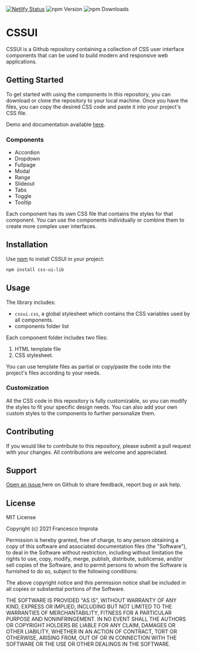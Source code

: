 [![Netlify Status](https://api.netlify.com/api/v1/badges/72e8ba7d-b54f-4a7c-a6fa-6028134a7520/deploy-status)](https://app.netlify.com/sites/css-ui/deploys)
![npm Version](https://img.shields.io/npm/v/css-ui-lib?style=flat-square)
![npm Downloads](https://img.shields.io/npm/dt/css-ui-lib?logo=npm&style=flat-square)


# CSSUI

CSSUI is a Github repository containing a collection of CSS user interface components that can be used to build modern and responsive web applications.

## Getting Started

To get started with using the components in this repository, you can download or clone the repository to your local machine. Once you have the files, you can copy the desired CSS code and paste it into your project's CSS file.

Demo and documentation available [here](https://www.cssui.dev/).

### Components

- Accordion
- Dropdown
- Fullpage
- Modal
- Range
- Slideout
- Tabs
- Toggle
- Tooltip

Each component has its own CSS file that contains the styles for that component. You can use the components individually or combine them to create more complex user interfaces.

## Installation

Use [npm](https://www.npmjs.com/package/css-ui-lib) to install CSSUI in your project:

```bash
npm install css-ui-lib
```

## Usage

The library includes:
- `cssui.css`, a global stylesheet which contains the CSS variables used by all components.
- components folder list

Each component folder includes two files:

1. HTML template file
2. CSS stylesheet.

You can use template files as partial or copy/paste the code into the project's files according to your needs.

### Customization

All the CSS code in this repository is fully customizable, so you can modify the styles to fit your specific design needs. You can also add your own custom styles to the components to further personalize them.

## Contributing

If you would like to contribute to this repository, please submit a pull request with your changes. All contributions are welcome and appreciated.


## Support

[Open an issue ](https://github.com/zetareticoli/cssui/issues) here on Github to share feedback, report bug or ask help.

## License

MIT License

Copyright (c) 2021 Francesco Improta

Permission is hereby granted, free of charge, to any person obtaining a copy
of this software and associated documentation files (the "Software"), to deal
in the Software without restriction, including without limitation the rights
to use, copy, modify, merge, publish, distribute, sublicense, and/or sell
copies of the Software, and to permit persons to whom the Software is
furnished to do so, subject to the following conditions:

The above copyright notice and this permission notice shall be included in all
copies or substantial portions of the Software.

THE SOFTWARE IS PROVIDED "AS IS", WITHOUT WARRANTY OF ANY KIND, EXPRESS OR
IMPLIED, INCLUDING BUT NOT LIMITED TO THE WARRANTIES OF MERCHANTABILITY,
FITNESS FOR A PARTICULAR PURPOSE AND NONINFRINGEMENT. IN NO EVENT SHALL THE
AUTHORS OR COPYRIGHT HOLDERS BE LIABLE FOR ANY CLAIM, DAMAGES OR OTHER
LIABILITY, WHETHER IN AN ACTION OF CONTRACT, TORT OR OTHERWISE, ARISING FROM,
OUT OF OR IN CONNECTION WITH THE SOFTWARE OR THE USE OR OTHER DEALINGS IN THE
SOFTWARE.



